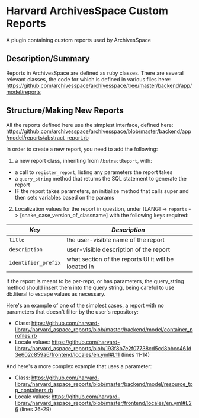 # Harvard ArchivesSpace Custom Reports

A plugin containing custom reports used by ArchivesSpace

## Description/Summary

Reports in ArchivesSpace are defined as ruby classes.  There are several relevant classes, the code for which is defined in various files here: https://github.com/archivesspace/archivesspace/tree/master/backend/app/model/reports

## Structure/Making New Reports

All the reports defined here use the simplest interface, defined here: https://github.com/archivesspace/archivesspace/blob/master/backend/app/model/reports/abstract_report.rb

In order to create a new report, you need to add the following:

1. a new report class, inheriting from `AbstractReport`, with:
  - a call to `register_report`, listing any parameters the report takes
  - a `query_string` method that returns the SQL statement to generate the report
  - IF the report takes parameters, an initialize method that calls super and then sets variables based on the params
  
2. Localization values for the report in question, under [LANG] -> `reports` -> [snake_case_version_of_classname] with the following keys required:

| *Key* | *Description* |
| --- | --- |
| `title` | the user-visible name of the report |
| `description` | user-visible description of the report |
| `identifier_prefix` | what section of the reports UI it will be located in |

If the report is meant to be per-repo, or has parameters, the query_string method should insert them into the query string, being careful to use db.literal to escape values as necessary. 

Here's an example of one of the simplest cases, a report with no parameters that doesn't filter by the user's repository:

- Class: https://github.com/harvard-library/harvard_aspace_reports/blob/master/backend/model/container_profiles.rb
- Locale values: https://github.com/harvard-library/harvard_aspace_reports/blob/193f8b7e2f07738cd5cd8bbcc461d3e602c859a6/frontend/locales/en.yml#L11 (lines 11-14)

And here's a more complex example that uses a parameter:

- Class: https://github.com/harvard-library/harvard_aspace_reports/blob/master/backend/model/resource_top_containers.rb
- Locale values: https://github.com/harvard-library/harvard_aspace_reports/blob/master/frontend/locales/en.yml#L26 (lines 26-29)
